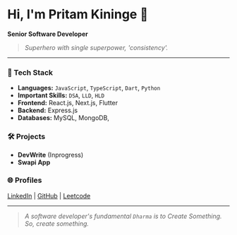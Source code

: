 # Hi, I'm Pritam Kininge 👋

**Senior Software Developer**

> _Superhero with single superpower, 'consistency'._
---

### 🚀 Tech Stack
- **Languages:** `JavaScript`, `TypeScript`, `Dart`, `Python`
- **Important Skills:** `DSA`, `LLD`, `HLD`
- **Frontend:** React.js, Next.js, Flutter
- **Backend:** Express.js
- **Databases:** MySQL, MongoDB, 

### 🛠️ Projects
- **DevWrite** (Inprogress)
- **Swapi App**


### 🌐 Profiles

[LinkedIn](https://linkedin.com/in/pritam-kininge)  |  [GitHub](https://github.com/kininge)  |  [Leetcode](https://leetcode.com/u/kininge007/)

---

> _A software developer's fundamental `Dharma` is to Create Something. So, create something._  

